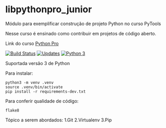 # libpythonpro_junior
Módulo para exemplificar construção de projeto Python no curso PyTools

Nesse curso é ensinado como contribuir em projetos de código aberto.

Link do curso [Python Pro](https://pythonpro.com.br/)

[![Build Status](https://travis-ci.com/IsaelDJunior/libpythonpro.svg?branch=master)](https://travis-ci.com/IsaelDJunior/libpythonpro) [![Updates](https://pyup.io/repos/github/IsaelDJunior/libpythonpro/shield.svg)](https://pyup.io/repos/github/IsaelDJunior/libpythonpro/) [![Python 3](https://pyup.io/repos/github/IsaelDJunior/libpythonpro/python-3-shield.svg)](https://pyup.io/repos/github/IsaelDJunior/libpythonpro/)

Suportada versão 3 de Python

Para instalar:

```console
python3 -m venv .venv
source .venv/bin/activate
pip install -r requirements-dev.txt
```

Para conferir qualidade de código:

```console
flake8

```

Tópico a serem abordados:
1.Git
2.Virtualenv
3.Pip
